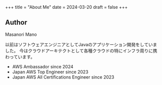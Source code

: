 +++
title = "About Me"
date = 2024-03-20
draft = false
+++


## Author
Masanori Mano

以前はソフトウェアエンジニアとしてJavaのアプリケーション開発をしていました。
今はクラウドアーキテクトとして各種クラウドの特にインフラ周りに携わっています。

- AWS Ambassador since 2024
- Japan AWS Top Engineer since 2023
- Japan AWS All Certifications Engineer since 2023
